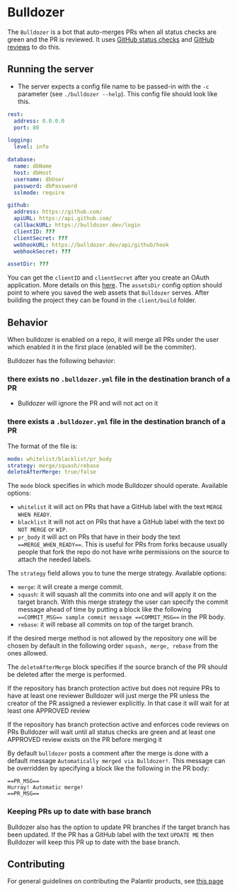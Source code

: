 # Bulldozer

The `Bulldozer` is a bot that auto-merges PRs when all status checks are green and the PR is reviewed.
It uses [GitHub status checks](https://developer.github.com/v3/repos/statuses/) and [GitHub reviews](https://developer.github.com/v3/pulls/reviews/) to do this.


## Running the server

* The server expects a config file name to be passed-in with the `-c` parameter (see `./bulldozer --help`).  This config file should look like this.

```yml
rest:
  address: 0.0.0.0
  port: 80

logging:
  level: info

database:
  name: dbName
  host: dbHost
  username: dbUser
  password: dbPassword
  sslmode: require

github:
  address: https://github.com/
  apiURL: https://api.github.com/
  callbackURL: https://bulldozer.dev/login
  clientID: ???
  clientSecret: ???
  webhookURL: https://bulldozer.dev/api/github/hook
  webhookSecret: ???

assetDir: ???
```

You can get the `clientID` and `clientSecret` after you create an OAuth application. More details on this [here](https://developer.github.com/apps/building-integrations/setting-up-and-registering-oauth-apps/). The `assetsDir` config option should point to where you saved the web assets that `Bulldozer` serves. After building the project they can be found in the `client/build` folder.

## Behavior

When bulldozer is enabled on a repo, it will merge all PRs under the user which enabled it in the first place (enabled will be the commiter).

Bulldozer has the following behavior:

### there exists no `.bulldozer.yml` file in the destination branch of a PR
- Bulldozer will ignore the PR and will not act on it

### there exists a `.bulldozer.yml` file in the destination branch of a PR
The format of the file is:

```yaml
mode: whitelist/blacklist/pr_body
strategy: merge/squash/rebase
deleteAfterMerge: true/false
```

The `mode` block specifies in which mode Bulldozer should operate. Available options:
   - `whitelist` it will act on PRs that have a GitHub label with the text `MERGE WHEN READY`.
   - `blacklist` it will not act on PRs that have a GitHub label with the text `DO NOT MERGE` or `WIP`.
   - `pr_body` it will act on PRs that have in their body the text `==MERGE_WHEN_READY==`. This is useful for PRs from forks because usually people that fork the repo do not have write permissions on the source to attach the needed labels.

The `strategy` field allows you to tune the merge strategy. Available options:
  - `merge`: it will create a merge commit.
  - `squash`: it will squash all the commits into one and will apply it on the target branch. With this merge strategy the user can specify the commit message ahead of time by putting a block like the following `==COMMIT_MSG== sample commit message ==COMMIT_MSG==` in the PR body.
  - `rebase`: it will rebase all commits on top of the target branch.

If the desired merge method is not allowed by the repository one will be chosen by default in the following order `squash, merge, rebase` from the ones allowed.

The `deleteAfterMerge` block specifies if the source branch of the PR should be deleted after the merge is performed.

If the repository has branch protection active but does not require PRs to have at least one reviewer Bulldozer will just merge the PR unless the creator of the PR assigned a reviewer explicitly. In that case it will wait for at least one APPROVED review

If the repository has branch protection active and enforces code reviews on PRs Bulldozer will wait until all status checks are green and at least one APPROVED review exists on the PR before merging it

By default `bulldozer` posts a comment after the merge is done with a default message `Automatically merged via Bulldozer!`. This message can be overridden by specifying a block like the following in the PR body:
```
==PR_MSG==
Hurray! Automatic merge!
==PR_MSG==
```

### Keeping PRs up to date with base branch
Bulldozer also has the option to update PR branches if the target branch has been updated. If the PR has a GitHub label with the text `UPDATE ME` then Bulldozer will keep this PR up to date with the base branch.

## Contributing
For general guidelines on contributing the Palantir products, see [this page](https://github.com/palantir/gradle-baseline/blob/develop/docs/best-practices/contributing/readme.md)
